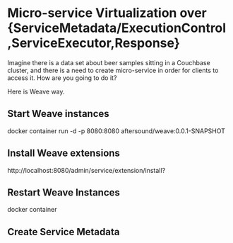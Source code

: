 # Micro-service Virtualization over {ServiceMetadata/ExecutionControl,ServiceExecutor,Response}


Imagine there is a data set about beer samples sitting in a Couchbase cluster, and there is a need to create 
micro-service in order for clients to access it. How are you going to do it?

Here is Weave way.

## Start Weave instances
docker container run -d -p 8080:8080 aftersound/weave:0.0.1-SNAPSHOT

## Install Weave extensions
http://localhost:8080/admin/service/extension/install?

## Restart Weave Instances
docker container 

## Create Service Metadata
